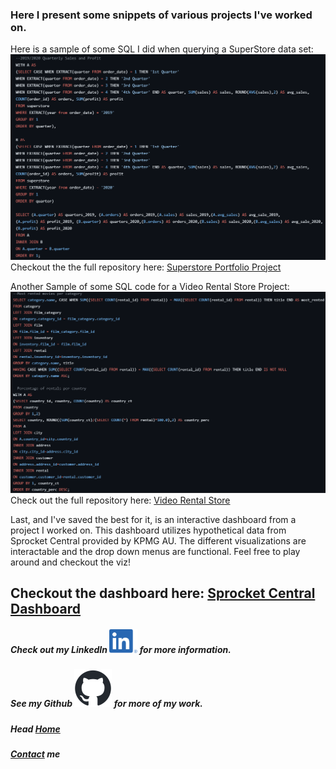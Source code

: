 ### Here I present some snippets of various projects I've worked on.

Here is a sample of some SQL I did when querying a SuperStore data set:
![SuperStore Sample](./assets/images/superstore_sample.png)
Checkout the the full repository here: [Superstore Portfolio Project](https://github.com/jdjustus94/SuperstorePortfolioProject/blob/main/Superstore_Portfolio_Project.sql)

Another Sample of some SQL code for a Video Rental Store Project:
![Video Rental Sample](./assets/images/video_store_sample.png)
Check out the full repository here: [Video Rental Store](https://github.com/jdjustus94/Video-Store/blob/main/video_rental_store.sql)

Last, and I've saved the best for it, is an interactive dashboard from a project I worked on. This dashboard utilizes hypothetical data from Sprocket Central provided by KPMG AU. The different visualizations are interactable and the drop down menus are functional. Feel free to play around and checkout the viz!

## Checkout the dashboard here: [Sprocket Central Dashboard](https://jdjustus94.github.io/Sprocket-Central-Customer-Spending-Breakdown/)

##### Check out my LinkedIn [![LinkedIn](assets/images/LI-In-Bug.png)](https://www.linkedin.com/in/joshua-justus/) for more information.                                                                  
##### See my Github [![GitHub](assets/images/github-mark.png)](https://github.com/jdjustus94) for more of my work.
##### Head [Home](./README.md)
##### [Contact](./contact.md) me
